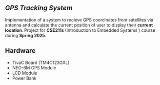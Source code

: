 ## *GPS Tracking System*
Implementation of a system to recieve GPS coordinates from satellites via antenna and calculate the current position of user to display their **current location**. Project for **CSE211s** (Introduction to Embedded Systems ) course during **Spring 2025**.

## Hardware

 - TivaC Board (TM4C123GXL)
 - NEO-6M GPS Module
 - LCD Module
 - Power Bank
